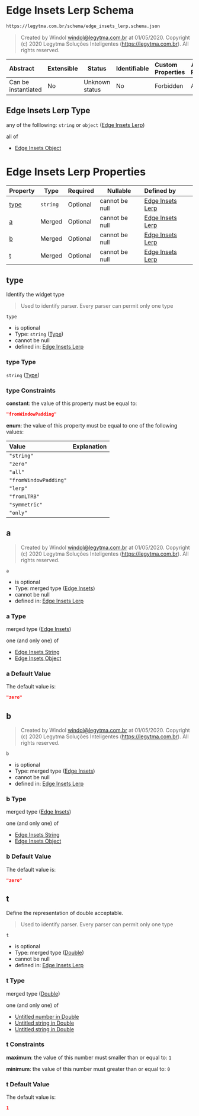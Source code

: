 # Edge Insets Lerp Schema

```txt
https://legytma.com.br/schema/edge_insets_lerp.schema.json
```




> Created by Windol [windol@legytma.com.br](mailto:windol@legytma.com.br) at 01/05/2020.
> Copyright (c) 2020 Legytma Soluções Inteligentes (<https://legytma.com.br>). All rights reserved.
>

| Abstract            | Extensible | Status         | Identifiable | Custom Properties | Additional Properties | Access Restrictions | Defined In                                                                                    |
| :------------------ | ---------- | -------------- | ------------ | :---------------- | --------------------- | ------------------- | --------------------------------------------------------------------------------------------- |
| Can be instantiated | No         | Unknown status | No           | Forbidden         | Allowed               | none                | [edge_insets_lerp.schema.json](../schema/edge_insets_lerp.schema.json) |

## Edge Insets Lerp Type

any of the folllowing: `string` or `object` ([Edge Insets Lerp](edge_insets_lerp.md))

all of

-   [Edge Insets Object](edge_insets-oneof-edge-insets-object.md)

# Edge Insets Lerp Properties

| Property      | Type     | Required | Nullable       | Defined by                                                                                                                                  |
| :------------ | -------- | -------- | -------------- | :------------------------------------------------------------------------------------------------------------------------------------------ |
| [type](#type) | `string` | Optional | cannot be null | [Edge Insets Lerp](edge_insets_lerp-properties-type.md)  |
| [a](#a)       | Merged   | Optional | cannot be null | [Edge Insets Lerp](edge_insets_lerp-properties-edge-insets.md)   |
| [b](#b)       | Merged   | Optional | cannot be null | [Edge Insets Lerp](edge_insets_lerp-properties-edge-insets-1.md) |
| [t](#t)       | Merged   | Optional | cannot be null | [Edge Insets Lerp](app_bar_theme-properties-double.md)                |

## type

Identify the widget type


> Used to identify parser. Every parser can permit only one type
>

`type`

-   is optional
-   Type: `string` ([Type](edge_insets_lerp-properties-type.md))
-   cannot be null
-   defined in: [Edge Insets Lerp](edge_insets_lerp-properties-type.md)

### type Type

`string` ([Type](edge_insets_lerp-properties-type.md))

### type Constraints

**constant**: the value of this property must be equal to:

```json
"fromWindowPadding"
```

**enum**: the value of this property must be equal to one of the following values:

| Value                 | Explanation |
| :-------------------- | ----------- |
| `"string"`            |             |
| `"zero"`              |             |
| `"all"`               |             |
| `"fromWindowPadding"` |             |
| `"lerp"`              |             |
| `"fromLTRB"`          |             |
| `"symmetric"`         |             |
| `"only"`              |             |

## a




> Created by Windol [windol@legytma.com.br](mailto:windol@legytma.com.br) at 01/05/2020.
> Copyright (c) 2020 Legytma Soluções Inteligentes (<https://legytma.com.br>). All rights reserved.
>

`a`

-   is optional
-   Type: merged type ([Edge Insets](edge_insets_lerp-properties-edge-insets-1.md))
-   cannot be null
-   defined in: [Edge Insets Lerp](edge_insets_lerp-properties-edge-insets-1.md)

### a Type

merged type ([Edge Insets](edge_insets_lerp-properties-edge-insets-1.md))

one (and only one) of

-   [Edge Insets String](edge_insets-oneof-edge-insets-string.md)
-   [Edge Insets Object](edge_insets-oneof-edge-insets-object.md)

### a Default Value

The default value is:

```json
"zero"
```

## b




> Created by Windol [windol@legytma.com.br](mailto:windol@legytma.com.br) at 01/05/2020.
> Copyright (c) 2020 Legytma Soluções Inteligentes (<https://legytma.com.br>). All rights reserved.
>

`b`

-   is optional
-   Type: merged type ([Edge Insets](edge_insets_lerp-properties-edge-insets-1.md))
-   cannot be null
-   defined in: [Edge Insets Lerp](edge_insets_lerp-properties-edge-insets-1.md)

### b Type

merged type ([Edge Insets](edge_insets_lerp-properties-edge-insets-1.md))

one (and only one) of

-   [Edge Insets String](edge_insets-oneof-edge-insets-string.md)
-   [Edge Insets Object](edge_insets-oneof-edge-insets-object.md)

### b Default Value

The default value is:

```json
"zero"
```

## t

Define the representation of double acceptable.


> Used to identify parser. Every parser can permit only one type
>

`t`

-   is optional
-   Type: merged type ([Double](app_bar_theme-properties-double.md))
-   cannot be null
-   defined in: [Edge Insets Lerp](app_bar_theme-properties-double.md)

### t Type

merged type ([Double](app_bar_theme-properties-double.md))

one (and only one) of

-   [Untitled number in Double](double-definitions-doublenumber.md)
-   [Untitled string in Double](double-definitions-doublestring.md)
-   [Untitled string in Double](double-definitions-doubleenum.md)

### t Constraints

**maximum**: the value of this number must smaller than or equal to: `1`

**minimum**: the value of this number must greater than or equal to: `0`

### t Default Value

The default value is:

```json
1
```
